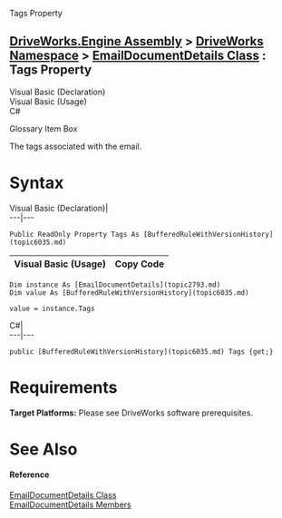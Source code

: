 Tags Property   
  
[DriveWorks.Engine Assembly](topic2156.md) > [DriveWorks Namespace](topic2159.md) > [EmailDocumentDetails Class](topic2793.md) : Tags Property  
---  
  
Visual Basic (Declaration)    
Visual Basic (Usage)    
C# 

Glossary Item Box

The tags associated with the email. 

# Syntax

Visual Basic (Declaration)|   
---|---  
      
    
    Public ReadOnly Property Tags As [BufferedRuleWithVersionHistory](topic6035.md)  
  
Visual Basic (Usage)| Copy Code  
---|---  
      
    
    Dim instance As [EmailDocumentDetails](topic2793.md)
    Dim value As [BufferedRuleWithVersionHistory](topic6035.md)
     
    value = instance.Tags  
  
C#|   
---|---  
      
    
    public [BufferedRuleWithVersionHistory](topic6035.md) Tags {get;}  
  
# Requirements

**Target Platforms:** Please see DriveWorks software prerequisites.

# See Also

#### Reference

[EmailDocumentDetails Class](topic2793.md)   
[EmailDocumentDetails Members](topic2794.md)


